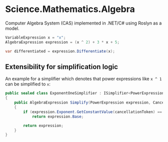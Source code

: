 # Science.Mathematics.Algebra

Computer Algebra System (CAS) implemented in .NET/C# using Roslyn as a model.

```C#
VariableExpression x = "x";
AlgebraExpression expression = (x ^ 2) + 3 * x + 5;

var differentiated = expression.Differentiate(x);
```

## Extensibility for simplification logic

An example for a simplifier which denotes that power expressions like `x ^ 1` can be simplified to `x`:

```C#
public sealed class ExponentOneSimplifier : ISimplifier<PowerExpression>
{
    public AlgebraExpression Simplify(PowerExpression expression, CancellationToken cancellationToken)
    {
        if (expression.Exponent.GetConstantValue(cancellationToken) == 1)
            return expression.Base;

        return expression;
    }
}
```